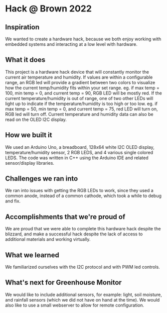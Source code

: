 # Hack @ Brown 2022

## Inspiration
We wanted to create a hardware hack, because we both enjoy working with embedded systems and interacting at a low level with hardware.
## What it does
This project is a hardware hack device that will constantly monitor the current air temperature and humidity. If values are within a configurable range, an RGB led will provide a gradient between two colors to visualize how the current temp/humidity fits within your set range.
eg. if max temp = 100, min temp = 0, and current temp = 90, RGB LED will be mostly red.
If the current temperature/humidity is out of range, one of two other LEDs will light up to indicate if the temperature/humidity is too high or too low.
eg. if max temp = 50, min temp = 0, and current temp = 75, red LED will turn on, RGB led will turn off.
Current temperature and humidity data can also be read on the OLED I2C display.
## How we built it
We used an Arduino Uno, a breadboard, 128x64 white I2C OLED display, temperature/humidity sensor, 2 RGB LEDS, and 4 various single colored LEDS. The code was written in C++ using the Arduino IDE and related sensor/display libraries.
## Challenges we ran into
We ran into issues with getting the RGB LEDs to work, since they used a common anode, instead of a common cathode, which took a while to debug and fix.
## Accomplishments that we're proud of
We are proud that we were able to complete this hardware hack despite the blizzard, and make a successful hack despite the lack of access to additional materials and working virtually.
## What we learned
We familiarized ourselves with the I2C protocol and with PWM led controls.
## What's next for Greenhouse Monitor
We would like to include additional sensors, for example: light, soil moisture, and rainfall sensors (which we did not have on hand at the time). We would also like to use a small webserver to allow for remote configuration.
